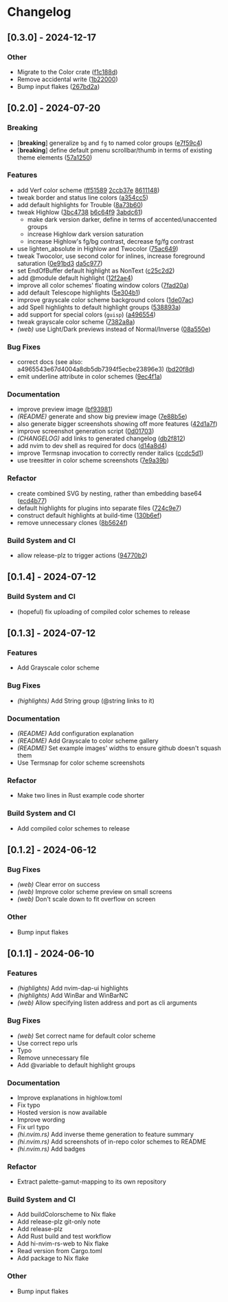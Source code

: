 # Changelog

## [0.3.0] - 2024-12-17

### Other
- Migrate to the Color crate
([f1c188d](https://github.com/tomcur/hi-nvim-rs/commit/f1c188da9877ed197b02fcfd01c94c77cadfa8b9))
- Remove accidental write
([1b22000](https://github.com/tomcur/hi-nvim-rs/commit/1b220006cb1f20a5b899babdcd8a3ec246dced0e))
- Bump input flakes
([267bd2a](https://github.com/tomcur/hi-nvim-rs/commit/267bd2a50bdf1f8708a34cd7c2d3a50cd2b29519))


## [0.2.0] - 2024-07-20

### Breaking
- [**breaking**] generalize `bg` and `fg` to named color groups
([e7f59c4](https://github.com/tomcur/hi-nvim-rs/commit/e7f59c42dd9ef8f28f8318bca74d6c8c30dad0cf))
- [**breaking**] define default pmenu scrollbar/thumb in terms of existing theme elements
([57a1250](https://github.com/tomcur/hi-nvim-rs/commit/57a1250da619fcce9796725d42e39bf4cb005ade))


### Features
- add Verf color scheme
([ff51589](https://github.com/tomcur/hi-nvim-rs/commit/ff51589823a87f7ff302ce43d3333e62d15062da) [2ccb37e](https://github.com/tomcur/hi-nvim-rs/commit/2ccb37e9d86ecad09dcf3129c4d2f8f913520a7e) [8611148](https://github.com/tomcur/hi-nvim-rs/commit/8611148ebd8d4a51a8e55f4b8e533a41eef875de))
- tweak border and status line colors
([a354cc5](https://github.com/tomcur/hi-nvim-rs/commit/a354cc5615aa63670320081fc8f06e10f973e1b0))
- add default highlights for Trouble
([8a73b60](https://github.com/tomcur/hi-nvim-rs/commit/8a73b608b1ce38cf98e385e14dc0f0bd1c68431e))
- tweak Highlow ([3bc4738](https://github.com/tomcur/hi-nvim-rs/commit/3bc473876a4aa9a8a26067cb094ad983b31160e6) [b6c64f9](https://github.com/tomcur/hi-nvim-rs/commit/b6c64f9a8f3fa89e674af63305669611e0c42a51) [3abdc61](https://github.com/tomcur/hi-nvim-rs/commit/3abdc619776712e33cfdacf9c500304fc39c1a01))
  - make dark version darker, define in terms of accented/unaccented groups
  - increase Highlow dark version saturation
  - increase Highlow's fg/bg contrast, decrease fg/fg contrast
- use lighten_absolute in Highlow and Twocolor
([75ac649](https://github.com/tomcur/hi-nvim-rs/commit/75ac649c70b020148d76199e7670e86a6e8d0098))
- tweak Twocolor, use second color for inlines, increase foreground saturation ([0e91bd3](https://github.com/tomcur/hi-nvim-rs/commit/0e91bd34f59aebab1dfc3e01aae5c14df6e0cf64) [da5c977](https://github.com/tomcur/hi-nvim-rs/commit/da5c97730d8be113756fd0c9486bf97516c2ae64))
- set EndOfBuffer default highlight as NonText
([c25c2d2](https://github.com/tomcur/hi-nvim-rs/commit/c25c2d20f99dc77d055a03b8e79f9f441217afb9))
- add @module default highlight
([12f2ae4](https://github.com/tomcur/hi-nvim-rs/commit/12f2ae4136a3f7e4d5c4a94407d3457c6309f08e))
- improve all color schemes' floating window colors
([7fad20a](https://github.com/tomcur/hi-nvim-rs/commit/7fad20a197adee88cdd21030ca1887c30479f158))
- add default Telescope highlights
([5e304b1](https://github.com/tomcur/hi-nvim-rs/commit/5e304b144e08a8f64667141872153d49170869dc))
- improve grayscale color scheme background colors
([1de07ac](https://github.com/tomcur/hi-nvim-rs/commit/1de07acd56d4b0511ea1683ce0da2b43079fb2f3))
- add Spell highlights to default highlight groups
([538893a](https://github.com/tomcur/hi-nvim-rs/commit/538893a88b039605bdca7604a220b6190db38fb6))
- add support for special colors (`guisp`)
([a496554](https://github.com/tomcur/hi-nvim-rs/commit/a4965543e67d4004a8db5db7394f5ecbe23896e3))
- tweak grayscale color scheme
([7382a8a](https://github.com/tomcur/hi-nvim-rs/commit/7382a8ad48e9f83bfc8967ba419096a705b68729))
- *(web)* use Light/Dark previews instead of Normal/Inverse
([08a550e](https://github.com/tomcur/hi-nvim-rs/commit/08a550e9f77fb2a3abe328dac9801d3bf616ea10))


### Bug Fixes
- correct docs (see also: a4965543e67d4004a8db5db7394f5ecbe23896e3)
([bd20f8d](https://github.com/tomcur/hi-nvim-rs/commit/bd20f8dac6a96373214c66dd6482574dd9761876))
- emit underline attribute in color schemes
([9ec4f1a](https://github.com/tomcur/hi-nvim-rs/commit/9ec4f1ad54562548978bf05b3e8fc7df95ed8b42))


### Documentation
- improve preview image
([bf93981](https://github.com/tomcur/hi-nvim-rs/commit/bf93981fda77371b36243796fc0c4fdc569bedbb))
- *(README)* generate and show big preview image
([7e88b5e](https://github.com/tomcur/hi-nvim-rs/commit/7e88b5e0e1dcea2ce6d85c216a5c6fe59848e88e))
- also generate bigger screenshots showing off more features
([42d1a7f](https://github.com/tomcur/hi-nvim-rs/commit/42d1a7f3635ea87510dacc084b77c859b1291911))
- improve screenshot generation script
([0d01703](https://github.com/tomcur/hi-nvim-rs/commit/0d017034c43108d96795690bc506c83affc395be))
- *(CHANGELOG)* add links to generated changelog
([db2f812](https://github.com/tomcur/hi-nvim-rs/commit/db2f812b30faf1b450775c11a7afa7d3c6f7da5b))
- add nvim to dev shell as required for docs
([d14a8d4](https://github.com/tomcur/hi-nvim-rs/commit/d14a8d45df7deef2842ae6aeb4e5dcc5235dffdd))
- improve Termsnap invocation to correctly render italics
([ccdc5d1](https://github.com/tomcur/hi-nvim-rs/commit/ccdc5d1d61806f4cefc6953264afc7d856fb3510))
- use treesitter in color scheme screenshots
([7e9a39b](https://github.com/tomcur/hi-nvim-rs/commit/7e9a39b2cc6aaa20137d35852b2cfa5010948707))


### Refactor
- create combined SVG by nesting, rather than embedding base64
([ecd4b77](https://github.com/tomcur/hi-nvim-rs/commit/ecd4b77dc543896d97c93d56e8d359af99303a7e))
- default highlights for plugins into separate files
([724c9e7](https://github.com/tomcur/hi-nvim-rs/commit/724c9e730ba19617f8946194a2037c1bf09de0ec))
- construct default highlights at build-time
([130b6ef](https://github.com/tomcur/hi-nvim-rs/commit/130b6ef71b73bffca936ab3a000d6c4bf65c225d))
- remove unnecessary clones
([8b5624f](https://github.com/tomcur/hi-nvim-rs/commit/8b5624f9183540ea2af41377bbcade29a02b16d5))


### Build System and CI
- allow release-plz to trigger actions
([94770b2](https://github.com/tomcur/hi-nvim-rs/commit/94770b275fc2c8759c633ed9a6d92da50ff8f742))


## [0.1.4] - 2024-07-12

### Build System and CI

- (hopeful) fix uploading of compiled color schemes to release

## [0.1.3] - 2024-07-12

### Features

- Add Grayscale color scheme

### Bug Fixes

- *(highlights)* Add String group (@string links to it)

### Documentation

- *(README)* Add configuration explanation
- *(README)* Add Grayscale to color scheme gallery
- *(README)* Set example images' widths to ensure github doesn't squash them
- Use Termsnap for color scheme screenshots

### Refactor

- Make two lines in Rust example code shorter

### Build System and CI

- Add compiled color schemes to release

## [0.1.2] - 2024-06-12

### Bug Fixes

- *(web)* Clear error on success
- *(web)* Improve color scheme preview on small screens
- *(web)* Don't scale down to fit overflow on screen

### Other

- Bump input flakes

## [0.1.1] - 2024-06-10

### Features

- *(highlights)* Add nvim-dap-ui highlights
- *(highlights)* Add WinBar and WinBarNC
- *(web)* Allow specifying listen address and port as cli arguments

### Bug Fixes

- *(web)* Set correct name for default color scheme
- Use correct repo urls
- Typo
- Remove unnecessary file
- Add @variable to default highlight groups

### Documentation

- Improve explanations in highlow.toml
- Fix typo
- Hosted version is now available
- Improve wording
- Fix url typo
- *(hi.nvim.rs)* Add inverse theme generation to feature summary
- *(hi.nvim.rs)* Add screenshots of in-repo color schemes to README
- *(hi.nvim.rs)* Add badges

### Refactor

- Extract palette-gamut-mapping to its own repository

### Build System and CI

- Add buildColorscheme to Nix flake
- Add release-plz git-only note
- Add release-plz
- Add Rust build and test workflow
- Add hi-nvim-rs-web to Nix flake
- Read version from Cargo.toml
- Add package to Nix flake

### Other

- Bump input flakes

